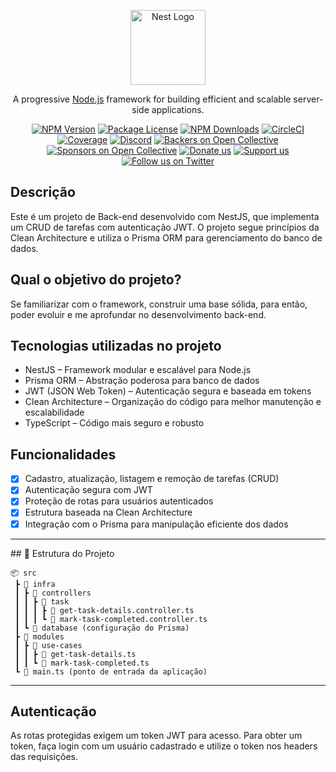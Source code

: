 <p align="center">
  <a href="http://nestjs.com/" target="blank"><img src="https://nestjs.com/img/logo-small.svg" width="120" alt="Nest Logo" /></a>
</p>

[circleci-image]: https://img.shields.io/circleci/build/github/nestjs/nest/master?token=abc123def456
[circleci-url]: https://circleci.com/gh/nestjs/nest

  <p align="center">A progressive <a href="http://nodejs.org" target="_blank">Node.js</a> framework for building efficient and scalable server-side applications.</p>
    <p align="center">
<a href="https://www.npmjs.com/~nestjscore" target="_blank"><img src="https://img.shields.io/npm/v/@nestjs/core.svg" alt="NPM Version" /></a>
<a href="https://www.npmjs.com/~nestjscore" target="_blank"><img src="https://img.shields.io/npm/l/@nestjs/core.svg" alt="Package License" /></a>
<a href="https://www.npmjs.com/~nestjscore" target="_blank"><img src="https://img.shields.io/npm/dm/@nestjs/common.svg" alt="NPM Downloads" /></a>
<a href="https://circleci.com/gh/nestjs/nest" target="_blank"><img src="https://img.shields.io/circleci/build/github/nestjs/nest/master" alt="CircleCI" /></a>
<a href="https://coveralls.io/github/nestjs/nest?branch=master" target="_blank"><img src="https://coveralls.io/repos/github/nestjs/nest/badge.svg?branch=master#9" alt="Coverage" /></a>
<a href="https://discord.gg/G7Qnnhy" target="_blank"><img src="https://img.shields.io/badge/discord-online-brightgreen.svg" alt="Discord"/></a>
<a href="https://opencollective.com/nest#backer" target="_blank"><img src="https://opencollective.com/nest/backers/badge.svg" alt="Backers on Open Collective" /></a>
<a href="https://opencollective.com/nest#sponsor" target="_blank"><img src="https://opencollective.com/nest/sponsors/badge.svg" alt="Sponsors on Open Collective" /></a>
  <a href="https://paypal.me/kamilmysliwiec" target="_blank"><img src="https://img.shields.io/badge/Donate-PayPal-ff3f59.svg" alt="Donate us"/></a>
    <a href="https://opencollective.com/nest#sponsor"  target="_blank"><img src="https://img.shields.io/badge/Support%20us-Open%20Collective-41B883.svg" alt="Support us"></a>
  <a href="https://twitter.com/nestframework" target="_blank"><img src="https://img.shields.io/twitter/follow/nestframework.svg?style=social&label=Follow" alt="Follow us on Twitter"></a>
</p>
  <!--[![Backers on Open Collective](https://opencollective.com/nest/backers/badge.svg)](https://opencollective.com/nest#backer)
  [![Sponsors on Open Collective](https://opencollective.com/nest/sponsors/badge.svg)](https://opencollective.com/nest#sponsor)-->

## Descrição

Este é um projeto de Back-end desenvolvido com NestJS, que implementa um CRUD de tarefas com autenticação JWT. O projeto segue princípios da Clean Architecture e utiliza o Prisma ORM para gerenciamento do banco de dados.

## Qual o objetivo do projeto?

Se familiarizar com o framework, construir uma base sólida, para então, poder evoluir e me aprofundar no desenvolvimento back-end.

## Tecnologias utilizadas no projeto

- NestJS – Framework modular e escalável para Node.js
- Prisma ORM – Abstração poderosa para banco de dados
- JWT (JSON Web Token) – Autenticação segura e baseada em tokens
- Clean Architecture – Organização do código para melhor manutenção e escalabilidade
- TypeScript – Código mais seguro e robusto

## Funcionalidades

- [X] Cadastro, atualização, listagem e remoção de tarefas (CRUD)
- [X] Autenticação segura com JWT
- [X] Proteção de rotas para usuários autenticados
- [X] Estrutura baseada na Clean Architecture
- [X] Integração com o Prisma para manipulação eficiente dos dados

<hr>
## 📂 Estrutura do Projeto  

```
📦 src
 ┣ 📂 infra
 ┃ ┣ 📂 controllers
 ┃ ┃ ┣ 📜 task
 ┃ ┃ ┃ ┣ 📜 get-task-details.controller.ts
 ┃ ┃ ┃ ┗ 📜 mark-task-completed.controller.ts
 ┃ ┗ 📂 database (configuração do Prisma)
 ┣ 📂 modules
 ┃ ┣ 📂 use-cases
 ┃ ┃ ┣ 📜 get-task-details.ts
 ┃ ┃ ┗ 📜 mark-task-completed.ts
 ┗ 📜 main.ts (ponto de entrada da aplicação)
```
<hr>

## Autenticação

As rotas protegidas exigem um token JWT para acesso. Para obter um token, faça login com um usuário cadastrado e utilize o token nos headers das requisições.